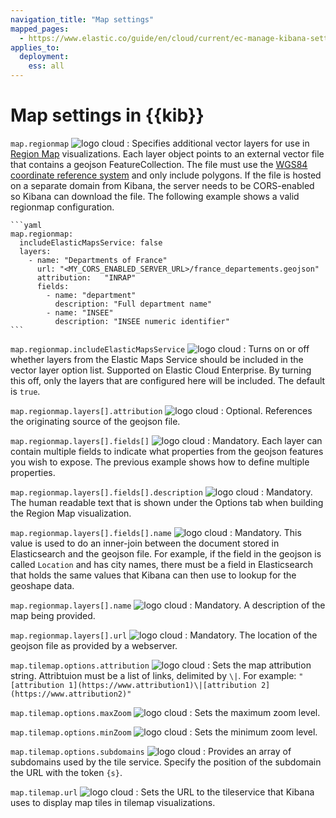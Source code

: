 ```yaml
---
navigation_title: "Map settings"
mapped_pages:
  - https://www.elastic.co/guide/en/cloud/current/ec-manage-kibana-settings.html#ec_map_settings
applies_to:
  deployment:
    ess: all
---
```


# Map settings in {{kib}}

`map.regionmap` ![logo cloud](https://doc-icons.s3.us-east-2.amazonaws.com/logo_cloud.svg "Supported on {{ech}}")
:   Specifies additional vector layers for use in [Region Map](docs-content://explore-analyze/visualize/maps/maps-getting-started.md) visualizations. Each layer object points to an external vector file that contains a geojson FeatureCollection. The file must use the [WGS84 coordinate reference system](https://en.wikipedia.org/wiki/World_Geodetic_System) and only include polygons. If the file is hosted on a separate domain from Kibana, the server needs to be CORS-enabled so Kibana can download the file. The following example shows a valid regionmap configuration.

    ```yaml
    map.regionmap:
      includeElasticMapsService: false
      layers:
        - name: "Departments of France"
          url: "<MY_CORS_ENABLED_SERVER_URL>/france_departements.geojson"
          attribution:   "INRAP"
          fields:
            - name: "department"
              description: "Full department name"
            - name: "INSEE"
              description: "INSEE numeric identifier"
    ```


`map.regionmap.includeElasticMapsService` ![logo cloud](https://doc-icons.s3.us-east-2.amazonaws.com/logo_cloud.svg "Supported on {{ech}}")
:   Turns on or off whether layers from the Elastic Maps Service should be included in the vector layer option list. Supported on Elastic Cloud Enterprise. By turning this off, only the layers that are configured here will be included. The default is `true`.

`map.regionmap.layers[].attribution` ![logo cloud](https://doc-icons.s3.us-east-2.amazonaws.com/logo_cloud.svg "Supported on {{ech}}")
:   Optional. References the originating source of the geojson file.

`map.regionmap.layers[].fields[]` ![logo cloud](https://doc-icons.s3.us-east-2.amazonaws.com/logo_cloud.svg "Supported on {{ech}}")
:   Mandatory. Each layer can contain multiple fields to indicate what properties from the geojson features you wish to expose. The previous example shows how to define multiple properties.

`map.regionmap.layers[].fields[].description` ![logo cloud](https://doc-icons.s3.us-east-2.amazonaws.com/logo_cloud.svg "Supported on {{ech}}")
:   Mandatory. The human readable text that is shown under the Options tab when building the Region Map visualization.

`map.regionmap.layers[].fields[].name` ![logo cloud](https://doc-icons.s3.us-east-2.amazonaws.com/logo_cloud.svg "Supported on {{ech}}")
:   Mandatory. This value is used to do an inner-join between the document stored in Elasticsearch and the geojson file. For example, if the field in the geojson is called `Location` and has city names, there must be a field in Elasticsearch that holds the same values that Kibana can then use to lookup for the geoshape data.

`map.regionmap.layers[].name` ![logo cloud](https://doc-icons.s3.us-east-2.amazonaws.com/logo_cloud.svg "Supported on {{ech}}")
:   Mandatory. A description of the map being provided.

`map.regionmap.layers[].url` ![logo cloud](https://doc-icons.s3.us-east-2.amazonaws.com/logo_cloud.svg "Supported on {{ech}}")
:   Mandatory. The location of the geojson file as provided by a webserver.

`map.tilemap.options.attribution` ![logo cloud](https://doc-icons.s3.us-east-2.amazonaws.com/logo_cloud.svg "Supported on {{ech}}")
:   Sets the map attribution string. Attribtuion must be a list of links, delimited by `\|`.  For example: `"[attribution 1](https://www.attribution1)\|[attribution 2](https://www.attribution2)"`

`map.tilemap.options.maxZoom` ![logo cloud](https://doc-icons.s3.us-east-2.amazonaws.com/logo_cloud.svg "Supported on {{ech}}")
:   Sets the maximum zoom level.

`map.tilemap.options.minZoom` ![logo cloud](https://doc-icons.s3.us-east-2.amazonaws.com/logo_cloud.svg "Supported on {{ech}}")
:   Sets the minimum zoom level.

`map.tilemap.options.subdomains` ![logo cloud](https://doc-icons.s3.us-east-2.amazonaws.com/logo_cloud.svg "Supported on {{ech}}")
:   Provides an array of subdomains used by the tile service. Specify the position of the subdomain the URL with the token `{s}`.

`map.tilemap.url` ![logo cloud](https://doc-icons.s3.us-east-2.amazonaws.com/logo_cloud.svg "Supported on {{ech}}")
:   Sets the URL to the tileservice that Kibana uses to display map tiles in tilemap visualizations.
